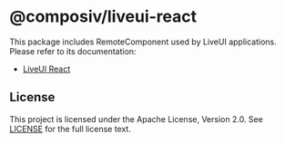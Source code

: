 # @composiv/liveui-react

This package includes RemoteComponent used by LiveUI applications.
Please refer to its documentation:

- [LiveUI React](https://liveui.composiv.ai/docs/liveui-react)

## License
This project is licensed under the Apache License, Version 2.0. See [LICENSE](https://github.com/composiv/liveui-react/blob/master/LICENSE) for the full license text.
